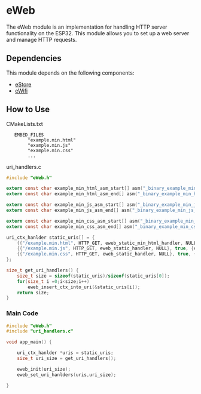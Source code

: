 # eWeb

The eWeb module is an implementation for handling HTTP server functionality on the ESP32. This module allows you to set up a web server and manage HTTP requests.

## Dependencies

This module depends on the following components:

- [eStore](https://github.com/acevedoesteban999/eStore)
- [eWifi](https://github.com/acevedoesteban999/eWifi)

## How to Use

CMakeLists.txt

```
   EMBED_FILES
        "example.min.html"
        "example.min.js"
        "example.min.css"
        ...
```

uri_handlers.c

```c
#include "eWeb.h"

extern const char example_min_html_asm_start[] asm("_binary_example_min_html_start");
extern const char example_min_html_asm_end[] asm("_binary_example_min_html_end");

extern const char example_min_js_asm_start[] asm("_binary_example_min_js_start");
extern const char example_min_js_asm_end[] asm("_binary_example_min_js_end");

extern const char example_min_css_asm_start[] asm("_binary_example_min_css_start");
extern const char example_min_css_asm_end[] asm("_binary_example_min_css_end");

uri_ctx_hanlder static_uris[] = {
    {{"/example.min.html", HTTP_GET, eweb_static_min_html_handler, NULL}, true, {example_min_html_asm_start,example_min_html_asm_end,"text/html"}},
    {{"/example.min.js", HTTP_GET, eweb_static_handler, NULL}, true, {example_min_html_asm_start,example_min_html_asm_end,"text/javascript"}},
    {{"/example.min.css", HTTP_GET, eweb_static_handler, NULL}, true, {example_min_html_asm_start,example_min_html_asm_end,"text/css"}},
};

size_t get_uri_handlers() {
    size_t size = sizeof(static_uris)/sizeof(static_uris[0]);
    for(size_t i =0;i<size;i++)
        eweb_insert_ctx_into_uri(&static_uris[i]);
    return size;
}
```

### Main Code

```c
#include "eWeb.h"
#include "uri_handlers.c"

void app_main() {

    uri_ctx_hanlder *uris = static_uris;
    size_t uri_size = get_uri_handlers();

    eweb_init(uri_size);
    eweb_set_uri_hanlders(uris,uri_size);

}
```
